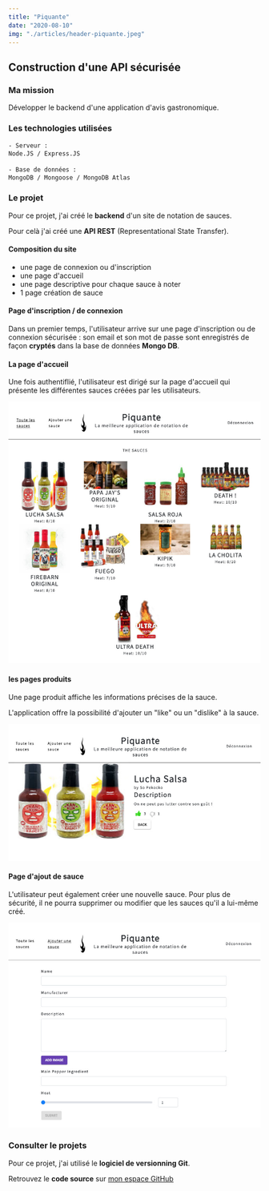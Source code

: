 ```yaml
---
title: "Piquante"
date: "2020-08-10"
img: "./articles/header-piquante.jpeg"
---
```


## Construction d'une API sécurisée

### Ma mission

Développer le backend d'une application d'avis gastronomique.

### Les technologies utilisées

    - Serveur :
    Node.JS / Express.JS

    - Base de données :
    MongoDB / Mongoose / MongoDB Atlas

### Le projet

Pour ce projet, j'ai créé le **backend** d'un site de notation de sauces.

Pour celà j'ai créé une **API REST** (Representational State Transfer).

#### Composition du site

- une page de connexion ou d'inscription
- une page d'accueil
- une page descriptive pour chaque sauce à noter
- 1 page création de sauce

#### Page d'inscription / de connexion

Dans un premier temps, l'utilisateur arrive sur une page d'inscription ou de connexion sécurisée : son email et son mot de passe sont enregistrés de façon **cryptés** dans la base de données **Mongo DB**.

#### La page d'accueil

Une fois authentiflié, l'utilisateur est dirigé sur la page d'accueil qui présente les différentes sauces créées par les utilisateurs.

![Page d'accueil](./img-piquante/accueil-piquante.jpeg)

#### les pages produits

Une page produit affiche les informations précises de la sauce.

L'application offre la possibilité d'ajouter un "like" ou un "dislike" à la sauce.

![Page produit](./img-piquante/produit-piquante.jpeg)

#### Page d'ajout de sauce

L'utilisateur peut également créer une nouvelle sauce. Pour plus de sécurité, il ne pourra supprimer ou modifier que les sauces qu'il a lui-même créé.

![Page création d'une sauce](./img-piquante/post-piquante.jpeg)

### Consulter le projets

Pour ce projet, j'ai utilisé le **logiciel de versionning Git**.

Retrouvez le **code source** sur [mon espace GitHub](https://github.com/Lilimly/piquante "Code source du site Piquante")
